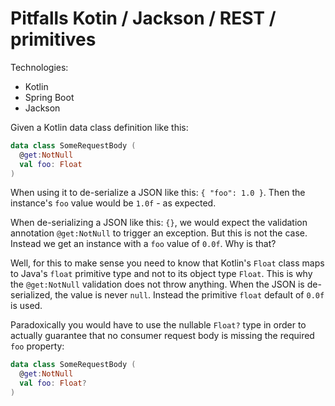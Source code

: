 # Pitfalls Kotin / Jackson / REST / primitives

Technologies:
- Kotlin
- Spring Boot
- Jackson

Given a Kotlin data class definition like this:

```kotlin
data class SomeRequestBody (
  @get:NotNull
  val foo: Float
)
```

When using it to de-serialize a JSON like this: `{ "foo": 1.0 }`. 
Then the instance's `foo` value would be `1.0f` - as expected.

When de-serializing a JSON like this: `{}`, we would expect the
validation annotation `@get:NotNull` to trigger an exception.
But this is not the case. Instead we get an instance with a `foo`
value of `0.0f`. Why is that?

Well, for this to make sense you need to know that Kotlin's 
`Float` class maps to Java's `float` primitive type and not
to its object type `Float`. This is why the `@get:NotNull`
validation does not throw anything. When the JSON is de-
serialized, the value is never `null`. Instead the primitive
`float` default of `0.0f` is used.

Paradoxically you would have to use the nullable `Float?` 
type in order to actually guarantee that no consumer request
body is missing the required `foo` property:

```kotlin
data class SomeRequestBody (
  @get:NotNull
  val foo: Float?
)
```

